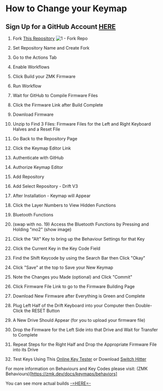 # How to Change your Keymap

## Sign Up for a GitHub Account [HERE](https://github.com/)

1. Fork [This Repository](https://github.com/Timception/zmk-config-drift-v3-editor)  ![1 - Fork Repo](https://github.com/user-attachments/assets/ef46a78f-8fab-48b4-bf41-722aab6d5713)

2. Set Repository Name and Create Fork  
3. Go to the Actions Tab  
4. Enable Workflows  
5. Click Build your ZMK Firmware  
6. Run Workflow  
7. Wait for GitHub to Compile Firmware Files  
8. Click the Firmware Link after Build Complete  
9. Download Firmware  
10. Unzip to Find 3 Files: Firmware Files for the Left and Right Keyboard Halves and a Reset File  
11. Go Back to the Repository Page  
12. Click the Keymap Editor Link  
13. Authenticate with GitHub  
14. Authorize Keymap Editor  
15. Add Repository  
16. Add Select Repository - Drift V3  
17. After Installation - Keymap will Appear  
18. Click the Layer Numbers to View Hidden Functions  
19. Bluetooth Functions  
20. (swap with no. 19) Access the Bluetooth Functions by Pressing and Holding "mo2" (show image)  
21. Click the "Alt" Key to bring up the Behaviour Settings for that Key  
22. Click the Current Key in the Key Code Field  
23. Find the Shift Keycode by using the Search Bar then Click "Okay"  
24. Click "Save" at the top to Save your New Keymap  
25. Note the Changes you Made (optional) and Click "Commit"  
26. Click Firmware File Link to go to the Firmware Building Page  
27. Download New Firmware after Everything is Green and Complete  
28. Plug Left Half of the Drift Keyboard into your Computer then Double-Click the RESET Button  
29. A New Drive Should Appear (for you to upload your firmware file)  
30. Drop the Firmware for the Left Side into that Drive and Wait for Transfer to Complete  
31. Repeat Steps for the Right Half and Drop the Appropriate Firmware File into its Drive  
32. Test Keys Using This [Online Key Tester](https://www.keyboardtester.com/tester.html) or Download [Switch Hitter](https://www.majorgeeks.com/files/details/switch_hitter.html)  

For more information on Behaviours and Key Codes please visit: (ZMK Behaviours)[https://zmk.dev/docs/keymaps/behaviors]  


You can see more actual builds [-=HERE=-](https://www.instagram.com/majin_keyboards)  
